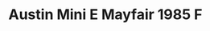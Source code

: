 ---
    title: Austin Mini E Mayfair 1985 F
    slug: Austin-Mini-E-Mayfair-1985-F
    description:
    code: Austin-Mini-E-Mayfair-1985-F
    image: https://cmdiy-archive.s3.us-east-1.amazonaws.com/adverts/images/Austin+Mini+E+Mayfair+1985+F.jpeg
    download: https://cmdiy-archive.s3.us-east-1.amazonaws.com/adverts/documents/Austin+Mini+E+Mayfair+1985+F.pdf
---